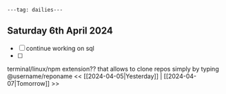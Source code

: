 ```
---tag: dailies---
```

## Saturday 6th April 2024

- [ ]  continue working on sql
- [ ] 

terminal/linux/npm extension?? that allows to clone repos simply by typing @username/reponame
<< [[2024-04-05|Yesterday]] | [[2024-04-07|Tomorrow]] >>




